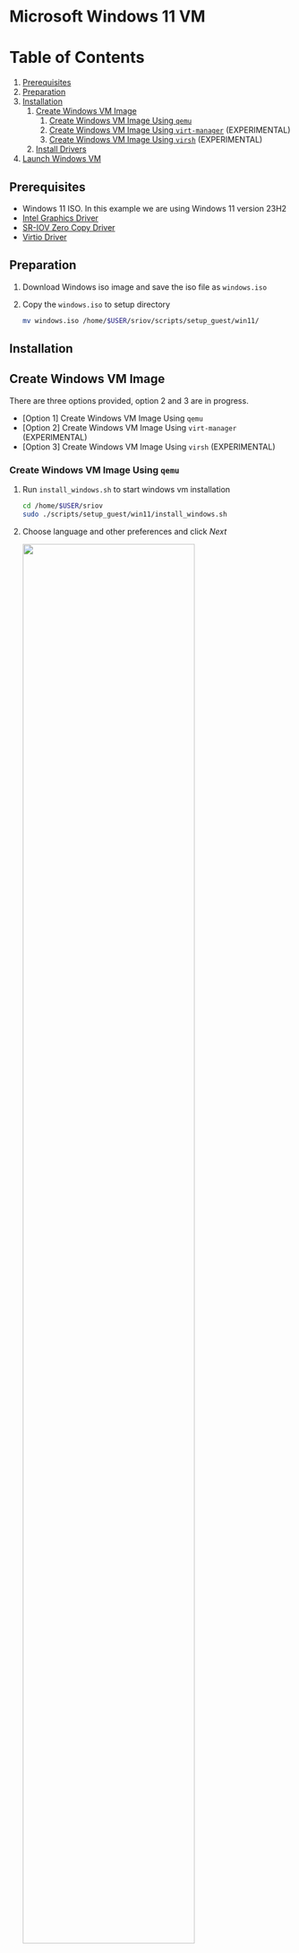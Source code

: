 <a name="win11-vm-top"></a>

# Microsoft Windows 11 VM

<!-- TABLE OF CONTENTS -->
# Table of Contents
1. [Prerequisites](#prerequisites)
1. [Preparation](#preparation)
1. [Installation](#installation)
    1. [Create Windows VM Image](#create-windows-vm-image)
        1. [Create Windows VM Image Using `qemu`](#create-windows-vm-image-using-qemu)
        1. [Create Windows VM Image Using `virt-manager`](#create-windows-vm-image-using-virt-manager) (EXPERIMENTAL)
        1. [Create Windows VM Image Using `virsh`](#create-windows-vm-image-using-virsh) (EXPERIMENTAL)
    1. [Install Drivers](#install-drivers)
1. [Launch Windows VM](#launch-windows-vm)

## Prerequisites

* Windows 11 ISO. In this example we are using Windows 11 version 23H2
* [Intel Graphics Driver](https://www.intel.com/content/www/us/en/secure/design/confidential/software-kits/kit-details.html?kitId=816432)
* [SR-IOV Zero Copy Driver](https://www.intel.com/content/www/us/en/download/816539/nex-display-virtualization-drivers-for-alder-lake-s-p-n-and-raptor-lake-s-p-sr-p-core-ps-amston-lake.html?cache=1708585927)
* [Virtio Driver](https://fedorapeople.org/groups/virt/virtio-win/direct-downloads/archive-virtio/virtio-win-0.1.221-1/virtio-win.iso)

## Preparation

1. Download Windows iso image and save the iso file as `windows.iso`

2. Copy the `windows.iso` to setup directory

    ```sh
    mv windows.iso /home/$USER/sriov/scripts/setup_guest/win11/
    ```

## Installation

## Create Windows VM Image

There are three options provided, option 2 and 3 are in progress.

* [Option 1] Create Windows VM Image Using `qemu`
* [Option 2] Create Windows VM Image Using `virt-manager` (EXPERIMENTAL)
* [Option 3] Create Windows VM Image Using `virsh` (EXPERIMENTAL)

### Create Windows VM Image Using `qemu`

1. Run `install_windows.sh` to start windows vm installation

    ```sh
    cd /home/$USER/sriov
    sudo ./scripts/setup_guest/win11/install_windows.sh
    ```

2. Choose language and other preferences and click *Next*

    <img src=./media/winsetup1.png width="80%">

3. Select *Drive 0 Unallocated Space* and click *Next* and wait for Windows installation to succeed

    <img src=./media/winsetup2.png width="80%">

4. Disable the automatic updates temporarily with the following steps: open *Setting* -> click *Update & Security* -> click *Windows Update* -> click *Pause updates for 7 days*

5. Shutdown the Windows guest

6. [Optional] Install multiple windows VMs

    *Note: Specifying the `install_multiple_windows.sh -n 2` option will install 2 virtual machines*

    ```sh
    cd /home/$USER/sriov
    sudo ./scripts/setup_guest/win11/install_multiple_windows.sh -n 2
    ```

### Create Windows VM Image Using `virt-manager` (EXPERIMENTAL)

1. Run `virt-manager` to start idv guest installation.

    ```sh
    virt-manager
    ```

2. Choose ISO install media

    <img src=./media/virtsetup1.png width="80%">
    <img src=./media/virtsetup2.png width="80%">

3. Choose memory and cpu settings

    <img src=./media/virtsetup3.png width="80%">

4. Create a disk image for virtual machine

    <img src=./media/virtsetup4.png width="80%">

5. Customize configuration. *Customize configuration before install* -> click *Finish* 

    <img src=./media/virtsetup5.png width="80%">

6. Choose firmware. Click *Firmware* and choose **UEFI X86_64: /usr/share/OVMF/OVMF_CODE_4M.ms.fd** -> click *Apply* -> click *Begin Installation*

    <img src=./media/virtsetup6.png width="80%">

    Please follow the installation steps until the installation is successful.

7. Shutdown the Windows guest

8. [Optional] Install Multiple idv Guest VMs. Please refer to the steps 2 to 5

### Create Windows VM Image Using `virsh` (EXPERIMENTAL)

1. Run `virsh_install_windows.sh` to start idv guest installation.

    ```sh
    cd /home/$USER/sriov
    sudo ./scripts/setup_guest/win11/virsh_install_windows.sh
    ```

2. Follow Windows installation steps until installation is successful.

    *Note: To view all guest vms, run `sudo virsh list --all`*

    ```sh
    sudo virsh list --all
    ```

    output:
    ```sh
    Id   Name    State
    ------------------------
    1    win11   running
    ```

3. Shutdown the Windows guest

## Install Drivers

1. Download Intel Graphics Driver to Windows desktop.

2. Unzip SR-IOV Zero Copy Driver installer, search for 'Windows PowerShell' and run it as an administrator. Make sure SR-IOV Zero Copy Driver is successfully installed

    ```sh
    C:\> Set-ExecutionPolicy -ExecutionPolicy AllSigned -Scope CurrentUser
    C:\> .\DVInstaller.ps1
    ```

    <img src=./media/zerocopydrv.png width="80%">

3. Unzip Intel Graphics Driver installer and navigate into the install folder and double click on installer.exe to launch the 
installer. Make sure Intel Graphics Driver is successfully installed.

    <img src=./media/gfxdrvinstall.png width="80%">
    <img src=./media/gfxdrv.png width="80%">

## Launch Windows VM

There are three options provided, option 2 and 3 are in progress. Choose the corresponding launch method according to your installation method.

* [Option 1] Launch From `qemu`
* [Option 2] Launch From `virt-manager` (EXPERIMENTAL)
* [Option 3] Launch From `virsh` (EXPERIMENTAL)

### Launch From `qemu`

1. Run `start_windows.sh` to launch windows virtual machine

    ```sh
    cd /home/$USER/sriov
    sudo ./scripts/setup_guest/win11/start_windows.sh
    ```

2. Launch multiple virtual machines

    *Note: Specifying the `start_multiple_windows.sh -n 2` option will launch 2 virtual machines installed by `install_multiple_windows.sh`*

    ```sh
    cd /home/$USER/sriov
    sudo ./scripts/setup_guest/win11/start_multiple_windows.sh -n 2
    ```

### Launch From `virt-manager` (EXPERIMENTAL)

1. Run `virt-manager` to launch windows virtual machine


    ```sh
    virt-manager
    ```

    <img src=./media/virtstart1.png width="80%">

### Launch From `virsh` (EXPERIMENTAL)

1. Run `virsh` to launch windows virtual machine

    ```sh
    sudo virsh start win11
    ```

<p align="right">(<a href="#win11-vm-top">back to top</a>)</p>
